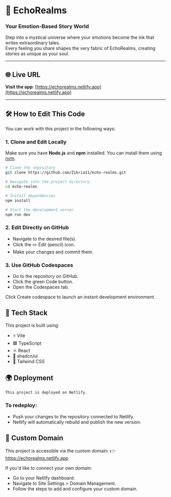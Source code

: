 # 🌌 EchoRealms  
### Your Emotion-Based Story World

Step into a mystical universe where your emotions become the ink that writes extraordinary tales.  
Every feeling you share shapes the very fabric of EchoRealms, creating stories as unique as your soul.

---
## 🌐 Live URL

**Visit the app**: [https://echorealms.netlify.app](https://echorealms.netlify.app)

---

## 🛠️ How to Edit This Code

You can work with this project in the following ways:

### 1. Clone and Edit Locally

Make sure you have **Node.js** and **npm** installed. You can install them using [nvm](https://github.com/nvm-sh/nvm#installing-and-updating).

```bash
# Clone the repository
git clone https://github.com/Zikria11/echo-realms.git

# Navigate into the project directory
cd echo-realms

# Install dependencies
npm install

# Start the development server
npm run dev
```
### 2. Edit Directly on GitHub
- Navigate to the desired file(s).
- Click the ✏️ Edit (pencil) icon.
- Make your changes and commit them.

### 3. Use GitHub Codespaces
- Go to the repository on GitHub.
- Click the green Code button.
- Open the Codespaces tab.

Click Create codespace to launch an instant development environment.

## 🚀 Tech Stack
This project is built using:
- ⚡ Vite
- 🟦 TypeScript
- ⚛️ React
- 🧩 shadcn/ui
- 🎨 Tailwind CSS

## 🌍 Deployment
 ``` bash
 This project is deployed on Netlify.
```
### To redeploy:

- Push your changes to the repository connected to Netlify.
- Netlify will automatically rebuild and publish the new version.

## 🔗 Custom Domain
This project is accessible via the custom domain:
👉 https://echorealms.netlify.app

If you'd like to connect your own domain:
- Go to your Netlify dashboard.
- Navigate to Site Settings > Domain Management.
- Follow the steps to add and configure your custom domain.

